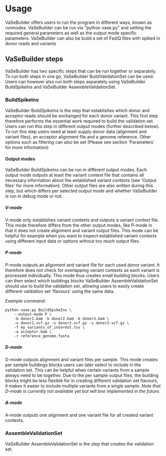 # Usage
VaSeBuilder offers users to run the program in different ways, known as runmodes.
VaSeBuilder can be run via "python vase.py" and setting the required general parameters as well as the output mode specific parameters.
VaSeBuilder can also be build a set of FastQ files with spiked in donor reads and variants 

## VaSeBuilder steps
VaSeBuilder has two specific steps that can be run together or separately. To run both steps in one go, VaSeBuilder BuildValidationSet can be used. Users can however also run both steps separately using VaSeBuilder BuildSpikeIns and VaSeBuilder AssembleValidationSet.

### BuildSpikeIns
VaSeBuilder BuildSpikeIns is the step that establishes which donor and acceptor reads should be exchanged for each donor variant. This first step therefore performs the essential work required to build the validation set. Users can run this step in different output modes (further described below).
To run this step users need at least supply donor data (alignment and variant files), an acceptor alignment file and a genome reference. Other options such as filtering can also be set (Please see section 'Parameters' for more information)


#### Output modes
VaSeBuilder BuildSpikeIns can be run in different output modes. Each output mode outputs at least the variant context file that contains all necessary information about the established variant contexts (see 'Output files' for more information). Other output files are also written during this step, but which differs per selected output mode and whether VaSeBuilder is run in debug mode or not.

##### V-mode
V-mode only establishes variant contexts and outputs a variant context file. This mode therefore differs from the other output modes, like P-mode in that it does not create alignment and variant output files. This mode can be helpful for example when you want to inspect established variant contexts using different input data or options without too much output files.

##### P-mode
P-mode outputs an alignment and variant file for each used donor variant. It therefore does not check for overlapping variant contexts as each variant is processed individually. This mode thus creates small building blocks. Users can then select which buildings blocks VaSeBuilder AssembleValidationSet should use to build the validation set, allowing users to easily create different valdiation set 'flavours' using the same data.

_Example command:_
```
python vase.py BuildSpikeIns \
    --output-mode P \
    -b donor1.bam -b donor2.bam -b donor3.bam \
    -v donor1.vcf.gz -v donor2.vcf.gz -v donor3.vcf.gz \
    -f my_variants_of_interest.tsv \
    -a acceptor.bam \
    -r reference_genome.fasta
```

##### D-mode
D-mode outputs alignment and variant files per sample. This mode creates per sample buildings blocks users can later select to include in the validation set. This can be helpful when certain variants from a sample always need to be together. Due to the per sample output files, the building blocks might be less flexible for in creating different validation set flavours, it makes it easier to include multiple variants from a single sample.
_Note that D-mode is currently not available yet but will bne implemented in the future._

##### A-mode
A-mode outputs one alignment and one variant file for all created variant contexts. 


### AssembleValidationSet
VaSeBuilder AssembleValidationSet is the step that creates the validation set.
